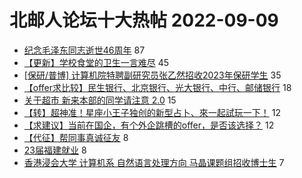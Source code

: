# 北邮人论坛十大热帖 2022-09-09

- [纪念毛泽东同志逝世46周年](https://bbs.byr.cn/article/Picture/3329091) 87
- [【更新】学校食堂的卫生一言难尽](https://bbs.byr.cn/article/Food/521497) 45
- [[保研/普博] 计算机院特聘副研究员张乙然招收2023年保研学生](https://bbs.byr.cn/article/AimGraduate/1218892) 35
- [【offer求比较】民生银行、北京银行、光大银行、中行、邮储银行](https://bbs.byr.cn/article/Job/2151877) 18
- [关于超市 新来本部的同学请注意 2.0](https://bbs.byr.cn/article/Talking/6363187) 15
- [【转】超神准！星座小王子独创的新型占卜、來一起試玩一下！](https://bbs.byr.cn/article/Constellations/326533) 12
- [【求建议】当前在国企，有个外企跳槽的offer，是否该选择？](https://bbs.byr.cn/article/WorkLife/1190913) 12
- [【代征】帮同事真诚征友](https://bbs.byr.cn/article/Friends/2028497) 8
- [23届福建就业](https://bbs.byr.cn/article/Fujian/462482) 8
- [香港浸会大学 计算机系 自然语言处理方向 马晶课题组招收博士生](https://bbs.byr.cn/article/GoAbroad/388858) 7


